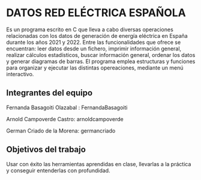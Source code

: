 # DATOS RED ELÉCTRICA ESPAÑOLA
Es un programa escrito en C que lleva a cabo diversas operaciones relacionadas con los datos de generación de energía eléctrica en España durante los años 2021 y 2022. Entre las funcionalidades que ofrece se encuentran: leer datos desde un fichero, imprimir información general, realizar cálculos estadísticos, buscar información general, ordenar los datos y generar diagramas de barras. El programa emplea estructuras y funciones para organizar y ejecutar las distintas opereaciones, mediante un menú interactivo.

## Integrantes del equipo

Fernanda Basagoiti Olazabal : FernandaBasagoiti

Arnold Campoverde Castro: arnoldcampoverde

German Criado de la Morena: germancriado

## Objetivos del trabajo

Usar con éxito las herramientas aprendidas en clase, llevarlas a la práctica y conseguir entenderlas con profundidad.
